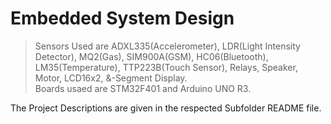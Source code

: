 # Embedded System Design
 
> Sensors Used are ADXL335(Accelerometer), LDR(Light Intensity Detector), MQ2(Gas), SIM900A(GSM), HC06(Bluetooth), LM35(Temperature), TTP223B(Touch Sensor), Relays, Speaker, Motor, LCD16x2, &-Segment Display.  
> Boards usaed are STM32F401 and Arduino UNO R3.  

The Project Descriptions are given in the respected Subfolder README file.  